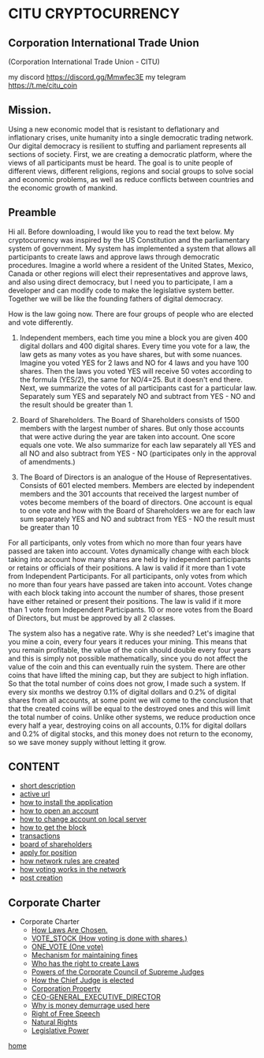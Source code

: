 # CITU CRYPTOCURRENCY
## Corporation International Trade Union
(Corporation International Trade Union - CITU)

my discord https://discord.gg/Mmwfec3E
my telegram https://t.me/citu_coin
## Mission.
Using a new economic model that is resistant to deflationary and inflationary crises,
unite humanity into a single democratic trading network. Our digital democracy is resilient to stuffing
and parliament represents all sections of society. First, we are creating a democratic platform,
where the views of all participants must be heard. The goal is to unite people of different views, different religions,
regions and social groups to solve social and economic problems, as well as reduce conflicts between
countries and the economic growth of mankind.

## Preamble
Hi all.
Before downloading, I would like you to read the text below.
My cryptocurrency was inspired by the US Constitution and the parliamentary system of government.
My system has implemented a system that allows all participants to create laws and approve laws through democratic procedures.
Imagine a world where a resident of the United States, Mexico, Canada or other regions will elect their representatives and approve laws,
and also using direct democracy, but I need you to participate, I am a developer and can modify
code to make the legislative system better. Together we will be like the founding fathers of digital democracy.

How is the law going now.
There are four groups of people who are elected and vote differently.
1. Independent members, each time you mine a block you are given 400 digital dollars and 400 digital shares.
   Every time you vote for a law, the law gets as many votes as you have shares, but with some nuances.
   Imagine you voted YES for 2 laws and NO for 4 laws and you have 100 shares. Then the laws you voted YES
   will receive 50 votes according to the formula (YES/2), the same for NO/4=25. But it doesn't end there.
   Next, we summarize the votes of all participants cast for a particular law.
   Separately sum YES and separately NO and subtract from YES - NO and the result should be greater than 1.

2. Board of Shareholders. The Board of Shareholders consists of 1500 members with the largest number of shares.
   But only those accounts that were active during the year are taken into account.
   One score equals one vote. We also summarize for each law separately
   all YES and all NO and also subtract from YES - NO (participates only in the approval of amendments.)

3. The Board of Directors is an analogue of the House of Representatives.
   Consists of 601 elected members. Members are elected by independent members and the 301 accounts that received
   the largest number of votes become members of the board of directors. One account is equal to one vote and how with the Board of Shareholders we are for each law
   sum separately YES and NO and subtract from YES - NO the result must be greater than 10

[//]: # (4. And the last fourth group is the leader factions, the leader factions consist of 100 accounts and are elected similarly to the Board of Directors, but their)

[//]: # (   votes are equal to shares. Example if the Leading Faction received 23% of the votes from 100 participants, then its vote is 23%.)

[//]: # (   So, every time a faction votes for a law, we go through the same procedure as for the others. Namely, we summarize separately)

[//]: # (   all YES and NO and subtract from YES - NO and the result should be more than 10%.)

For all participants, only votes from which no more than four years have passed are taken into account. Votes dynamically change with each block
taking into account how many shares are held by independent participants or retains or officials of their positions. A law is valid if it
more than 1 vote from Independent Participants.
For all participants, only votes from which no more than four years have passed are taken into account. Votes change with each block
taking into account the number of shares, those present have either retained or present their positions. The law is valid if it
more than 1 vote from Independent Participants.
10 or more votes from the Board of Directors, but must be approved by all 2 classes.

The system also has a negative rate.
Why is she needed? Let's imagine that you mine a coin, every four years it reduces your mining. This means that you remain profitable,
the value of the coin should double every four years and this is simply not possible mathematically, since you do not affect the value of the coin
and this can eventually ruin the system. There are other coins that have lifted the mining cap, but they are subject to high inflation.
So that the total number of coins does not grow, I
made such a system. If every six months we destroy 0.1% of digital dollars and 0.2% of digital shares from all accounts, at some point we will come to the conclusion that
that the created coins will be equal to the destroyed ones and this will limit the total number of coins.
Unlike other systems, we reduce production once every half a year, destroying coins on all accounts, 0.1% for digital
dollars and 0.2% of digital stocks, and this money does not return to the economy, so we save
money supply without letting it grow.

## CONTENT
- [short description](../documentationEng/preambleEng.md)
- [active url](../documentationEng/active-urlEng.md)
- [how to install the application](../documentationEng/installEng.md)
- [how to open an account](../documentationEng/create-accountEng.md)
- [how to change account on local server](../documentationEng/change-accountEng.md)
- [how to get the block](../documentationEng/%20mineEng.md)
- [transactions](../documentationEng/transactionsEng.md)
- [board of shareholders](../documentationEng/board-of-shareholdersEng.md)
- [apply for position](../documentationEng/managmentEng.md)
- [how network rules are created](../documentationEng/create-lawEng.md)
- [how voting works in the network](../documentationEng/voting-in-networkEng.md)
- [post creation](../documentationEng/create-positionEng.md)

[//]: # (- [create fraction]&#40;../documentationEng/create-fractionEng.md&#41;)
## Corporate Charter
- Corporate Charter
  - [How Laws Are Chosen.](../charterEng/HOW_LAWS_ARE_CHOSEN.md)
  - [VOTE_STOCK (How voting is done with shares.)](../charterEng/VOTE_STOCK.md)
  - [ONE_VOTE (One vote)](../charterEng/ONE_VOTE.md)
  - [Mechanism for maintaining fines](../charterEng/MECHANISM_FOR_REDUCING_THE_NUMBER_OF_SHARES.md)
  - [Who has the right to create Laws](../charterEng/WHO_HAS_THE_RIGHT_TO_CREATE_LAWS.md)
  - [Powers of the Corporate Council of Supreme Judges](../charterEng/POWERS_OF_THE_CORPORATE_COUNCIL_OF_JUDGES.md)
  - [How the Chief Judge is elected](../charterEng/HOW_THE_CHIEF_JUDGE_IS_CHOSEN.md)
  - [Corporation Property](../charterEng/PROPERTY_OF_THE_CORPORATION.md)
  - [CEO-GENERAL_EXECUTIVE_DIRECTOR](../charterEng/GENERAL_EXECUTIVE_DIRECTOR.md)
  - [Why is money demurrage used here](../charterEng/EXPLANATION_WHY_MONEY_DEMURAGE_IS_USED_HERE.md)
  - [Right of Free Speech](../charterEng/FREEDOM_OF_SPEECH.md)
  - [Natural Rights](../charterEng/RIGHTS.md)
  - [Legislative Power](../charterEng/POWER.md)


[home](../readme.md)